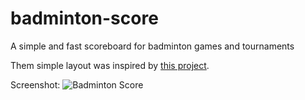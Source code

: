 # badminton-score
A simple and fast scoreboard for badminton games and tournaments

Them simple layout was inspired by [this project](https://github.com/bnw/badminton-anzeige).

Screenshot:
![Badminton Score](https://photos.app.goo.gl/m6irAXEABccF4JPG9)
